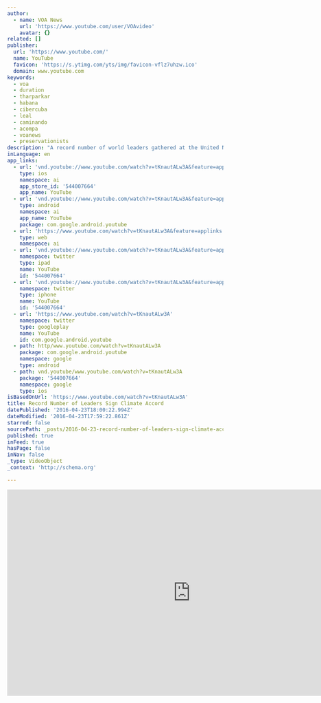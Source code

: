 ```yaml
---
author:
  - name: VOA News
    url: 'https://www.youtube.com/user/VOAvideo'
    avatar: {}
related: []
publisher:
  url: 'https://www.youtube.com/'
  name: YouTube
  favicon: 'https://s.ytimg.com/yts/img/favicon-vflz7uhzw.ico'
  domain: www.youtube.com
keywords:
  - voa
  - duration
  - tharparkar
  - habana
  - cibercuba
  - leal
  - caminando
  - acompa
  - voanews
  - preservationists
description: "A record number of world leaders gathered at the United Nations on Friday to sign a landmark agreement to limit global warming. From the United Nations, VOA's Margaret Besheer reports there is huge international pressure for leaders to start implementing the deal. Originally published at - http://www.voanews.com/media/video/record-number-leaders-sign-climate-accord/3299062.html"
inLanguage: en
app_links:
  - url: 'vnd.youtube://www.youtube.com/watch?v=tKnautALw3A&feature=applinks'
    type: ios
    namespace: ai
    app_store_id: '544007664'
    app_name: YouTube
  - url: 'vnd.youtube://www.youtube.com/watch?v=tKnautALw3A&feature=applinks'
    type: android
    namespace: ai
    app_name: YouTube
    package: com.google.android.youtube
  - url: 'https://www.youtube.com/watch?v=tKnautALw3A&feature=applinks'
    type: web
    namespace: ai
  - url: 'vnd.youtube://www.youtube.com/watch?v=tKnautALw3A&feature=applinks'
    namespace: twitter
    type: ipad
    name: YouTube
    id: '544007664'
  - url: 'vnd.youtube://www.youtube.com/watch?v=tKnautALw3A&feature=applinks'
    namespace: twitter
    type: iphone
    name: YouTube
    id: '544007664'
  - url: 'https://www.youtube.com/watch?v=tKnautALw3A'
    namespace: twitter
    type: googleplay
    name: YouTube
    id: com.google.android.youtube
  - path: http/www.youtube.com/watch?v=tKnautALw3A
    package: com.google.android.youtube
    namespace: google
    type: android
  - path: vnd.youtube/www.youtube.com/watch?v=tKnautALw3A
    package: '544007664'
    namespace: google
    type: ios
isBasedOnUrl: 'https://www.youtube.com/watch?v=tKnautALw3A'
title: Record Number of Leaders Sign Climate Accord
datePublished: '2016-04-23T18:00:22.994Z'
dateModified: '2016-04-23T17:59:22.861Z'
starred: false
sourcePath: _posts/2016-04-23-record-number-of-leaders-sign-climate-accord.md
published: true
inFeed: true
hasPage: false
inNav: false
_type: VideoObject
_context: 'http://schema.org'

---
```

<iframe src="https://cdn.embedly.com/widgets/media.html?src=https%3A%2F%2Fwww.youtube.com%2Fembed%2FtKnautALw3A%3Ffeature%3Doembed&amp;url=https%3A%2F%2Fwww.youtube.com%2Fwatch%3Fv%3DtKnautALw3A&amp;image=https%3A%2F%2Fi.ytimg.com%2Fvi%2FtKnautALw3A%2Fhqdefault.jpg&amp;key=b7d04c9b404c499eba89ee7072e1c4f7&amp;type=text%2Fhtml&amp;schema=youtube" width="854" height="480" scrolling="no" frameborder="0" allowfullscreen="" style=""></iframe>